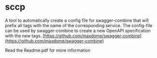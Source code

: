 # sccp
A tool to automatically create a config file for swagger-combine that will prefix all tags with the name of the corresponding service.
The config-file can be used by swagger-combine to create a new OpenAPI specification with the new tags.
[https://github.com/maxdome/swagger-combine](https://github.com/maxdome/swagger-combine)

Read the Readme.pdf for more information
